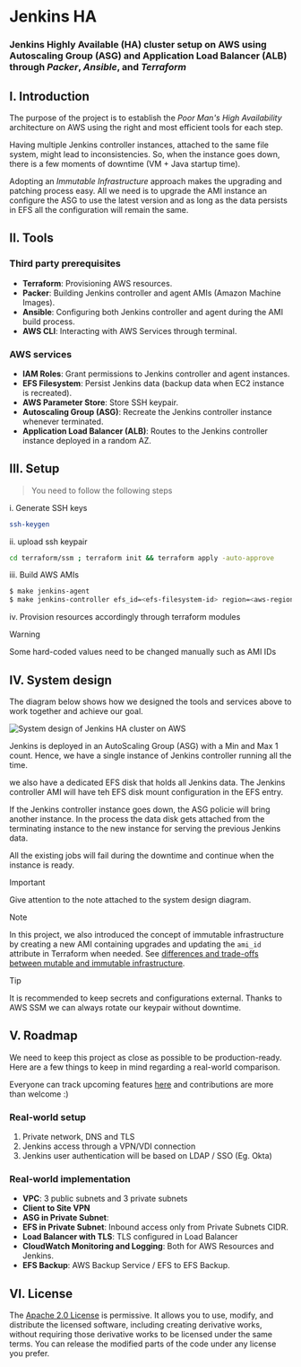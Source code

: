 # Jenkins HA
### Jenkins Highly Available (HA) cluster setup on AWS using Autoscaling Group (ASG) and Application Load Balancer (ALB) through ***Packer***, ***Ansible***, and ***Terraform***

## I. Introduction
The purpose of the project is to establish the *Poor Man's High Availability* architecture on AWS using the right and most efficient tools for each step.

Having multiple Jenkins controller instances, attached to the same file system, might lead to inconsistencies. So, when the instance goes down, there is a few moments of downtime (VM + Java startup time).

Adopting an *Immutable Infrastructure* approach makes the upgrading and patching process easy. All we need is to upgrade the AMI instance an configure the ASG to use the latest version and as long as the data persists in EFS all the configuration will remain the same.

## II. Tools
### Third party prerequisites
* **Terraform**: Provisioning AWS resources.
* **Packer**: Building Jenkins controller and agent AMIs (Amazon Machine Images).
* **Ansible**: Configuring both Jenkins controller and agent during the AMI build process.
* **AWS CLI**: Interacting with AWS Services through terminal.
### AWS services
* **IAM Roles**: Grant permissions to Jenkins controller and agent instances.
* **EFS Filesystem**: Persist Jenkins data (backup data when EC2 instance is recreated).
* **AWS Parameter Store**: Store SSH keypair.
* **Autoscaling Group (ASG)**: Recreate the Jenkins controller instance whenever terminated.
* **Application Load Balancer (ALB)**: Routes to the Jenkins controller instance deployed in a random AZ.

## III. Setup
>You need to follow the following steps

i. Generate SSH keys
```bash
ssh-keygen  
```
ii. upload ssh keypair
```bash
cd terraform/ssm ; terraform init && terraform apply -auto-approve
``` 

iii. Build AWS AMIs

```bash
$ make jenkins-agent
$ make jenkins-controller efs_id=<efs-filesystem-id> region=<aws-region>
```
iv. Provision resources accordingly through terraform modules
> [!WARNING]
> Some hard-coded values need to be changed manually such as AMI IDs

## IV. System design
The diagram below shows how we designed the tools and services above to work together and achieve our goal.

<picture>
  <source media="(prefers-color-scheme: dark)" srcset="https://github.com/aminbenmansour/jenkins-ha/assets/50111205/01c6d7fd-71ab-4030-81c6-dd0f1b080fdb">
  <source media="(prefers-color-scheme: light)" srcset="https://github.com/aminbenmansour/jenkins-ha/assets/50111205/5b67b8c7-25a9-49b0-9927-3404c5d681db">
  <img alt="System design of Jenkins HA cluster on AWS" src="https://github.com/aminbenmansour/jenkins-ha/assets/50111205/01c6d7fd-71ab-4030-81c6-dd0f1b080fdb">
</picture>

Jenkins is deployed in an AutoScaling Group (ASG) with a Min and Max 1 count. Hence, we have a single instance of Jenkins controller running all the time.

we also have a dedicated EFS disk that holds all Jenkins data. The Jenkins controller AMI will have teh EFS disk mount configuration in the EFS entry.

If the Jenkins controller instance goes down, the ASG policie will bring another instance. In the process the data disk gets attached from the terminating instance to the new instance for serving the previous Jenkins data.

All the existing jobs will fail during the downtime and continue when the instance is ready.
> [!IMPORTANT]
> Give attention to the note attached to the system design diagram.

> [!NOTE]
> In this project, we also introduced the concept of immutable infrastructure by creating a new AMI containing upgrades and updating the `ami_id` attribute in Terraform when needed. See [differences and trade-offs between mutable and immutable infrastructure](https://www.hashicorp.com/resources/what-is-mutable-vs-immutable-infrastructure).

> [!TIP]
> It is recommended to keep secrets and configurations external. Thanks to AWS SSM we can always rotate our keypair without downtime.

## V. Roadmap
We need to keep this project as close as possible to be production-ready. Here are a few things to keep in mind regarding a real-world comparison.

Everyone can track upcoming features [here](https://github.com/users/aminbenmansour/projects/1) and contributions are more than welcome :)

### Real-world setup
1. Private network, DNS and TLS
2. Jenkins access through a VPN/VDI connection
3. Jenkins user authentication will be based on LDAP / SSO (Eg. Okta)
### Real-world implementation
* **VPC**: 3 public subnets and 3 private subnets
* **Client to Site VPN**
* **ASG in Private Subnet**:
* **EFS in Private Subnet**: Inbound access only from Private Subnets CIDR.
* **Load Balancer with TLS**: TLS configured in Load Balancer
* **CloudWatch Monitoring and Logging**: Both for AWS Resources and Jenkins.
* **EFS Backup**: AWS Backup Service / EFS to EFS Backup.
## VI. License
The [Apache 2.0 License](https://github.com/aminbenmansour/jenkins-ha/blob/main/LICENSE) is permissive. It allows you to use, modify, and distribute the licensed software, including creating derivative works, without requiring those derivative works to be licensed under the same terms. You can release the modified parts of the code under any license you prefer.